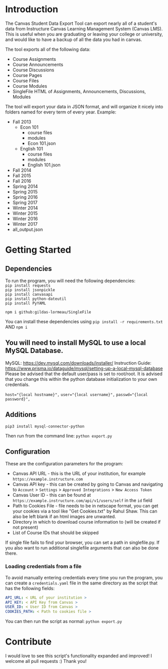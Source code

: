 # Introduction
The Canvas Student Data Export Tool can export nearly all of a student's data from Instructure Canvas Learning Management System (Canvas LMS).
This is useful when you are graduating or leaving your college or university, and would like to have a backup of all the data you had in canvas.

The tool exports all of the following data:
- Course Assignments
- Course Announcements
- Course Discussions
- Course Pages
- Course Files
- Course Modules
- SingleFile HTML of Assignments, Announcements, Discussions, Modules


The tool will export your data in JSON format, and will organize it nicely into folders named for every term of every year.
Example:
- Fall 2013
  - Econ 101
    - course files
    - modules
    - Econ 101.json
  - English 101
    - course files
    - modules
    - English 101.json
- Fall 2014
- Fall 2015
- Fall 2016
- Spring 2014
- Spring 2015
- Spring 2016
- Spring 2017
- Winter 2014
- Winter 2015
- Winter 2016
- Winter 2017
- all_output.json

# Getting Started

## Dependencies
To run the program, you will need the following dependencies:  
`pip install requests`  
`pip install jsonpickle`  
`pip install canvasapi`  
`pip install python-dateutil`  
`pip install PyYAML`

`npm i github:gildas-lormeau/SingleFile`

You can install these dependencies using
`pip install -r requirements.txt` 
AND
`npm i`

## You will need to install MySQL to use a local MySQL Database.

MySQL: https://dev.mysql.com/downloads/installer/
Instruction Guide: https://www.prisma.io/dataguide/mysql/setting-up-a-local-mysql-database
Please be advised that the default user/pass is set to root/root. It is advised that you change this within the python database initialization to your own credentials.

`host="{local hostname}",`
`user="{local username}",`
`passwd="{local password}",`


## Additions
`pip3 install mysql-connector-python`

Then run from the command line:
`python export.py`

## Configuration
These are the configuration parameters for the program:
- Canvas API URL - this is the URL of your institution, for example `https://example.instructure.com`
- Canvas API key - this can be created by going to Canvas and navigating to `Account` > `Settings` > `Approved Integrations` > `New Access Token`
- Canvas User ID - this can be found at `https://example.instructure.com/api/v1/users/self` in the `id` field
- Path to Cookies File - file needs to be in netscape format, you can get your cookies via a tool like "Get Cookies.txt" by Rahul Shaw. This can also be left blank if an html images are unwanted.
- Directory in which to download course information to (will be created if not present)
- List of Course IDs that should be skipped

If single file fails to find your browser, you can set a path in singlefile.py. If you also want to run additional singlefile arguments that can also be done there.

### Loading credentials from a file
To avoid manually entering credentials every time you run the program, you can create a `credentials.yaml` file in the same directory as the script that has the following fields:

```yaml
API_URL: < URL of your institution >
API_KEY: < API Key from Canvas >
USER_ID: < User ID from Canvas >
COOKIES_PATH: < Path to cookies file >
```

You can then run the script as normal:
`python export.py`

# Contribute
I would love to see this script's functionality expanded and improved! I welcome all pull requests :) Thank you!
